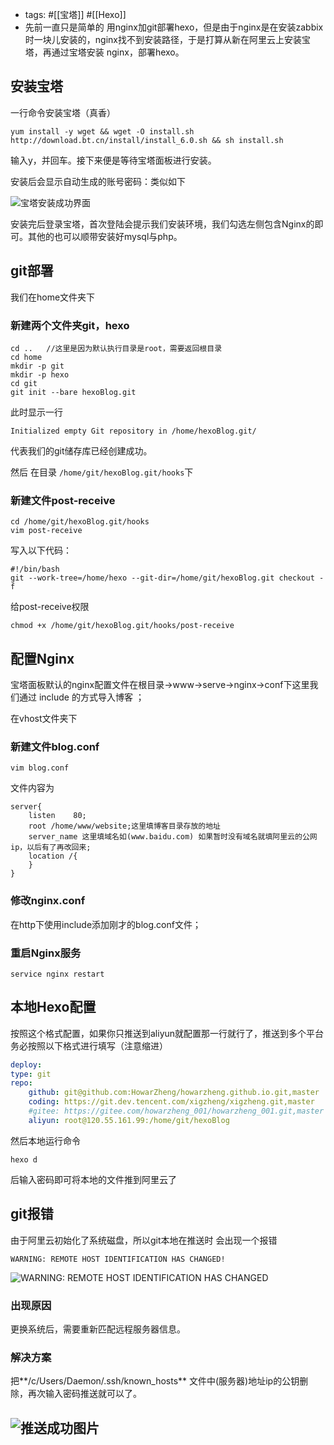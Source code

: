 - tags: #[[宝塔]] #[[Hexo]]
- 先前一直只是简单的 用nginx加git部署hexo，但是由于nginx是在安装zabbix时一块儿安装的，nginx找不到安装路径，于是打算从新在阿里云上安装宝塔，再通过宝塔安装 nginx，部署hexo。
## 安装宝塔

一行命令安装宝塔（真香）

```shell
yum install -y wget && wget -O install.sh http://download.bt.cn/install/install_6.0.sh && sh install.sh
```

输入y，并回车。接下来便是等待宝塔面板进行安装。

安装后会显示自动生成的账号密码：类似如下

![宝塔安装成功界面](http://qcyd0eqp3.bkt.clouddn.com/20190802173406483.png)

<!--记得阿里云放行安全组 8888 80 两个端口-->

安装完后登录宝塔，首次登陆会提示我们安装环境，我们勾选左侧包含Nginx的即可。其他的也可以顺带安装好mysql与php。
## git部署

我们在home文件夹下
### 新建两个文件夹git，hexo

```shell
cd ..   //这里是因为默认执行目录是root，需要返回根目录
cd home
mkdir -p git
mkdir -p hexo
cd git
git init --bare hexoBlog.git
```

此时显示一行 

```shell
Initialized empty Git repository in /home/hexoBlog.git/
```

代表我们的git储存库已经创建成功。

然后 在目录 `/home/git/hexoBlog.git/hooks`下
### 新建文件post-receive

```shell
cd /home/git/hexoBlog.git/hooks  
vim post-receive
```

写入以下代码：

```shell
#!/bin/bash
git --work-tree=/home/hexo --git-dir=/home/git/hexoBlog.git checkout -f
```

给post-receive权限

```shell
chmod +x /home/git/hexoBlog.git/hooks/post-receive
```
## 配置Nginx

宝塔面板默认的nginx配置文件在根目录->www->serve->nginx->conf下这里我们通过 include 的方式导入博客 ；

在vhost文件夹下
### 新建文件blog.conf

```Shell 
vim blog.conf
```

文件内容为

```nginx
server{
	listen    80;
	root /home/www/website;这里填博客目录存放的地址
	server_name 这里填域名如(www.baidu.com) 如果暂时没有域名就填阿里云的公网ip，以后有了再改回来;
	location /{
	}
}
```
### 修改nginx.conf

在http下使用include添加刚才的blog.conf文件；
### 重启Nginx服务

```
service nginx restart
```
## 本地Hexo配置

按照这个格式配置，如果你只推送到aliyun就配置那一行就行了，推送到多个平台务必按照以下格式进行填写（注意缩进）

```yaml
deploy:
type: git
repo:
    github: git@github.com:HowarZheng/howarzheng.github.io.git,master
    coding: https://git.dev.tencent.com/xigzheng/xigzheng.git,master
    #gitee: https://gitee.com/howarzheng_001/howarzheng_001.git,master
    aliyun: root@120.55.161.99:/home/git/hexoBlog
```

然后本地运行命令

```shell
hexo d
```

后输入密码即可将本地的文件推到阿里云了
## git报错

由于阿里云初始化了系统磁盘，所以git本地在推送时 会出现一个报错

```shell
WARNING: REMOTE HOST IDENTIFICATION HAS CHANGED!   
```

![WARNING: REMOTE HOST IDENTIFICATION HAS CHANGED](http://qcyd0eqp3.bkt.clouddn.com/image-20200708105156654.png)
### 出现原因

更换系统后，需要重新匹配远程服务器信息。
### 解决方案

把**/c/Users/Daemon/.ssh/known_hosts** 文件中(服务器)地址ip的公钥删除，再次输入密码推送就可以了。

![推送成功图片](http://qcyd0eqp3.bkt.clouddn.com/image-20200708105431408.png)
-